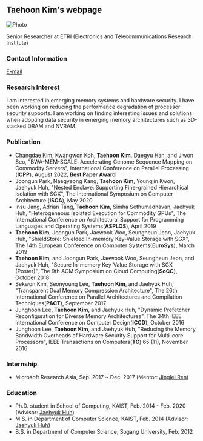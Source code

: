 ## Taehoon Kim's webpage

![Photo]({{"image/taehoon.JPG"}})

Senior Researcher at ETRI (Electronics and Telecommunications Research Institute)

### Contact Information

[E-mail](mailto:taehoon.kim@etri.re.kr)

### Research Interest

I am interested in emerging memory systems and hardware security. I have been working on reducing the performance degradation of processor security supports. I am working on finding interesting issues and solutions when adopting data security in emerging memory architectures such as 3D-stacked DRAM and NVRAM.

### Publication

- Changdae Kim, Kwangwon Koh, **Taehoon Kim**, Daegyu Han, and Jiwon Seo, "BWA-MEM-SCALE: Accelerating Genome Sequence Mapping on Commodity Servers", International Conference on Parallel Processing (**ICPP**), August 2022, **Best Paper Award**
- Joongun Park, Naegyeong Kang, **Taehoon Kim**, Youngjin Kwon, Jaehyuk Huh, "Nested Enclave: Supporting Fine-grained Hierarchical Isolation with SGX", The International Symposium on Computer Architecture (**ISCA**), May 2020 
- Insu Jang, Adrian Tang, **Taehoon Kim**, Simha Sethumadhavan, Jaehyuk Huh, "Heterogeneous Isolated Execution for Commodity GPUs", The International Conference on Architectural Support for Programming Languages and Operating Systems(**ASPLOS**), April 2019
- **Taehoon Kim**, Joongun Park, Jaewook Woo, Seungheun Jeon, Jaehyuk Huh, "ShieldStore: Shielded In-memory Key-Value Storage with SGX", The 14th European Conference on Computer Systems(**EuroSys**), March 2019
- **Taehoon Kim**, and Joongun Park, Jaewook Woo, Seungheun Jeon, and Jaehyuk Huh, "Secure In-memory Key-Value Storage with SGX (Poster)", The 9th ACM Symposium on Cloud Computing(**SoCC**), October 2018
- Sekwon Kim, Seonyoung Lee, **Taehoon Kim**, and Jaehyuk Huh, "Transparent Dual Memory Compression Architecture", The 26th International Conference on Parallel Architectures and Compilation Techniques(**PACT**), September 2017
- Junghoon Lee, **Taehoon Kim**, and Jaehyuk Huh, "Dynamic Prefetcher Reconfiguration for Diverse Memory Architectures", The 34th IEEE International Conference on Computer Design(**ICCD**), October 2016
- Junghoon Lee, **Taehoon Kim**, and Jaehyuk Huh, "Reducing the Memory Bandwidth Overheads of Hardware Security Support for Multi-core Processors", IEEE Transactions on Computers(**TC**) 65 (11), November 2016

### Internship
- Microsoft Research Asia, Sep. 2017 ~ Dec. 2017 (Mentor: [Jinglei Ren](https://people.persper.org/jinglei))

### Education

- Ph.D. student in School of Computing, KAIST, Feb. 2014 - Feb. 2020 (Advisor: [Jaehyuk Huh](http://calab.kaist.ac.kr:8080/~jhuh))
- M.S. in Department of Computer Science, KAIST, Feb. 2014 (Advisor: [Jaehyuk Huh](http://calab.kaist.ac.kr:8080/~jhuh))
- B.S. in Department of Computer Science, Sogang University, Feb. 2012

